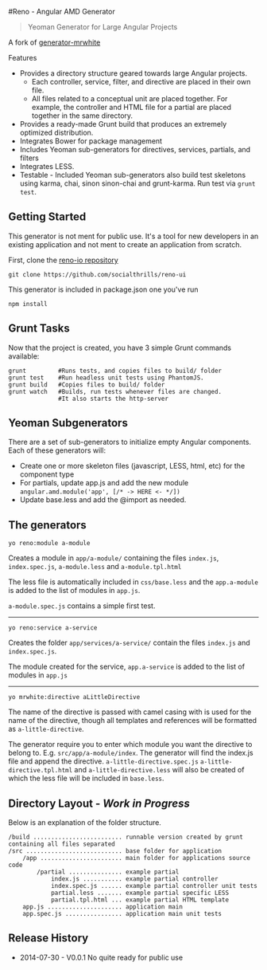 #Reno - Angular AMD Generator

>Yeoman Generator for Large Angular Projects

A fork of [generator-mrwhite](https://github.com/Iteam1337/generator-mrwhite)

Features

* Provides a directory structure geared towards large Angular projects.  
    * Each controller, service, filter, and directive are placed in their own file.  
    * All files related to a conceptual unit are placed together.  For example, the controller and HTML file for a partial are placed together in the same directory.
* Provides a ready-made Grunt build that produces an extremely optimized distribution.
* Integrates Bower for package management
* Includes Yeoman sub-generators for directives, services, partials, and filters
* Integrates LESS.
* Testable - Included Yeoman sub-generators also build test skeletons using karma, chai, sinon sinon-chai and grunt-karma.
Run test via `grunt test`.

Getting Started
-------------

This generator is not ment for public use. It's a tool for new developers in an existing application and not ment to create an application from scratch.

First, clone the [reno-io repository](https://github.com/socialthrills/reno-ui)

    git clone https://github.com/socialthrills/reno-ui

This generator is included in package.json one you've run

	npm install

Grunt Tasks
-------------

Now that the project is created, you have 3 simple Grunt commands available:

    grunt         #Runs tests, and copies files to build/ folder
    grunt test    #Run headless unit tests using PhantomJS.
    grunt build   #Copies files to build/ folder
    grunt watch	  #Builds, run tests whenever files are changed.
                  #It also starts the http-server

Yeoman Subgenerators
-------------

There are a set of sub-generators to initialize empty Angular components.  Each of these generators will:

* Create one or more skeleton files (javascript, LESS, html, etc) for the component type
* For partials, update app.js and add the new module ```angular.amd.module('app', [/* -> HERE <- */])```
* Update base.less and add the @import as needed.


The generators
---------------
	yo reno:module a-module
	
Creates a module in `app/a-module/` containing the files `index.js`, `index.spec.js`, `a-module.less` and `a-module.tpl.html`

The less file is automatically included in `css/base.less` and the `app.a-module` is added to the list of modules in `app.js`.

`a-module.spec.js` contains a simple first test.

---------------------------------------------------------------

    
    yo reno:service a-service 
                               
Creates the folder `app/services/a-service/` contain the files `index.js` and `index.spec.js`.

The module created for the service, `app.a-service` is added to the list of modules in `app.js`

---------------------------------------------------------------

    yo mrwhite:directive aLittleDirective

The name of the directive is passed with camel casing with is used for the name of the directive, though all templates and references will be formatted as `a-little-directive`.

The generator require you to enter which module you want the directive to belong to. E.g. `src/app/a-module/index`. The generator will find the index.js file and append the directive. `a-little-directive.spec.js` `a-little-directive.tpl.html` and `a-little-directive.less` will also be created of which the less file will be included in `base.less`.



Directory Layout - <i>Work in Progress</i>
-------------
Below is an explanation of the folder structure.

    /build ......................... runnable version created by grunt containing all files separated
    /src ........................... base folder for application
        /app ....................... main folder for applications source code
            /partial ............... example partial
                index.js ........... example partial controller
                index.spec.js ...... example partial controller unit tests
                partial.less ....... example partial specific LESS
                partial.tpl.html ... example partial HTML template
        app.js ..................... application main
        app.spec.js ................ application main unit tests
        
Release History
-------------
* 2014-07-30 - V0.0.1 No quite ready for public use
